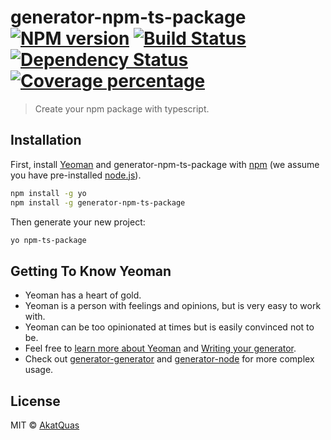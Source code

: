 # generator-npm-ts-package [![NPM version][npm-image]][npm-url] [![Build Status][travis-image]][travis-url] [![Dependency Status][daviddm-image]][daviddm-url] [![Coverage percentage][coveralls-image]][coveralls-url]

> Create your npm package with typescript.

## Installation

First, install [Yeoman](http://yeoman.io) and generator-npm-ts-package with [npm](https://www.npmjs.com/) (we assume you have pre-installed [node.js](https://nodejs.org/)).

```bash
npm install -g yo
npm install -g generator-npm-ts-package
```

Then generate your new project:

```bash
yo npm-ts-package
```

## Getting To Know Yeoman

- Yeoman has a heart of gold.
- Yeoman is a person with feelings and opinions, but is very easy to work with.
- Yeoman can be too opinionated at times but is easily convinced not to be.
- Feel free to [learn more about Yeoman](http://yeoman.io/) and [Writing your generator](https://yeoman.io/authoring/index.html).
- Check out [generator-generator](https://github.com/yeoman/generator-generator) and [generator-node](https://github.com/yeoman/generator-node) for more complex usage.

## License

MIT © [AkatQuas](https://github.com/AkatQuas)

[npm-image]: https://badge.fury.io/js/generator-npm-ts-package.svg
[npm-url]: https://npmjs.org/package/generator-npm-ts-package
[travis-image]: https://travis-ci.com/AkatQuas/generator-npm-ts-package.svg?branch=master
[travis-url]: https://travis-ci.com/AkatQuas/generator-npm-ts-package
[daviddm-image]: https://david-dm.org/AkatQuas/generator-npm-ts-package.svg?theme=shields.io
[daviddm-url]: https://david-dm.org/AkatQuas/generator-npm-ts-package
[coveralls-image]: https://coveralls.io/repos/AkatQuas/generator-npm-ts-package/badge.svg
[coveralls-url]: https://coveralls.io/r/AkatQuas/generator-npm-ts-package
